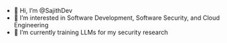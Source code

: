 - 👋 Hi, I’m @SajithDev
- 👀 I’m interested in Software Development, Software Security, and Cloud Engineering
- 🌱 I’m currently training LLMs for my security research

<!---
SajithDev/SajithDev is a ✨ special ✨ repository because its `README.md` (this file) appears on your GitHub profile.
You can click the Preview link to take a look at your changes.
--->
